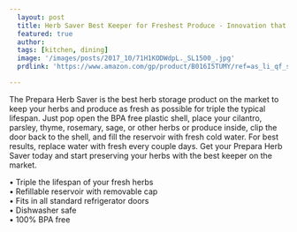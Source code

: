 ```yaml
---
  layout: post
  title: Herb Saver Best Keeper for Freshest Produce - Innovation that Works by Prepara
  featured: true
  author: 
  tags: [kitchen, dining]
  image: '/images/posts/2017_10/71H1KODWdpL._SL1500_.jpg'
  prdlink: 'https://www.amazon.com/gp/product/B016I5TUMY/ref=as_li_qf_sp_asin_il_tl?ie=UTF8&tag=ehdwhqkr-20&camp=1789&creative=9325&linkCode=as2&creativeASIN=B016I5TUMY&linkId=a8c644869a30ab1014e192b121c3a772'

---
```


The Prepara Herb Saver is the best herb storage product on the market to keep your herbs and produce as fresh as possible for triple the typical lifespan. Just pop open the BPA free plastic shell, place your cilantro, parsley, thyme, rosemary, sage, or other herbs or produce inside, clip the door back to the shell, and fill the reservoir with fresh cold water. For best results, replace water with fresh every couple days. Get your Prepara Herb Saver today and start preserving your herbs with the best keeper on the market.
<br>

• Triple the lifespan of your fresh herbs<br>
• Refillable reservoir with removable cap<br>
• Fits in all standard refrigerator doors<br>
• Dishwasher safe<br>
• 100% BPA free<br>
